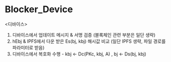 # Blocker_Device

<디바이스>
1. 디바이스에서 업데이트 메시지 & 서명 검증 (블록체인 관련 부분은 일단 생략)
2. hEbj & IPFS에서 다운 받은 Es(bj, kbj) 해시값 비교 (일단 IPFS 생략, 파일 경로를 파라미터로 받음)
3. 디바이스에서 복호화 수행 - kbj <- Dc(PKc, kbj, A) , bj <- Ds(bj, kbj)

